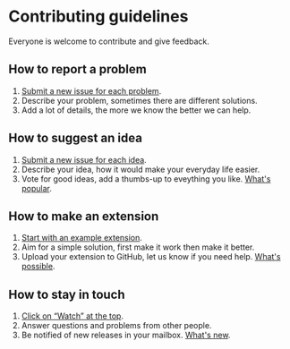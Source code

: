 Contributing guidelines
=======================

Everyone is welcome to contribute and give feedback.

## How to report a problem

1. [Submit a new issue for each problem](https://github.com/datenstrom/yellow/issues).
2. Describe your problem, sometimes there are different solutions.
3. Add a lot of details, the more we know the better we can help.

## How to suggest an idea

1. [Submit a new issue for each idea](https://github.com/datenstrom/yellow/issues).
2. Describe your idea, how it would make your everyday life easier.
3. Vote for good ideas, add a thumbs-up to eveything you like. [What's popular](https://github.com/datenstrom/yellow/issues?q=is%3Aopen+is%3Aissue+sort%3Areactions-%2B1-desc+label%3Aidea).

## How to make an extension

1. [Start with an example extension](https://github.com/datenstrom/yellow-extensions).
2. Aim for a simple solution, first make it work then make it better.
3. Upload your extension to GitHub, let us know if you need help. [What's possible](https://extensions.datenstrom.se/help/api).

## How to stay in touch 

1. [Click on “Watch” at the top](https://github.com/datenstrom/yellow).
2. Answer questions and problems from other people.
3. Be notified of new releases in your mailbox. [What's new](https://github.com/datenstrom/yellow/releases).

